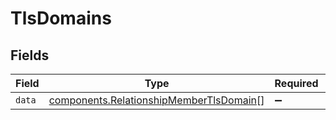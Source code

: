 # TlsDomains


## Fields

| Field                                                                                          | Type                                                                                           | Required                                                                                       | Description                                                                                    |
| ---------------------------------------------------------------------------------------------- | ---------------------------------------------------------------------------------------------- | ---------------------------------------------------------------------------------------------- | ---------------------------------------------------------------------------------------------- |
| `data`                                                                                         | [components.RelationshipMemberTlsDomain](../../models/shared/relationshipmembertlsdomain.md)[] | :heavy_minus_sign:                                                                             | N/A                                                                                            |